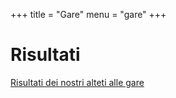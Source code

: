 +++
title = "Gare"
menu = "gare"
+++

# Risultati

[Risultati dei nostri alteti alle gare][1]






[1]: ./risultati/